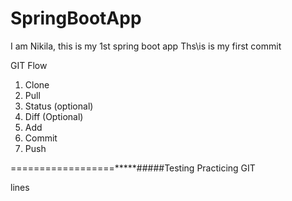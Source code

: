 # SpringBootApp

I am Nikila, this is my 1st spring boot app
Ths\is is my first commit

GIT Flow
1. Clone
2. Pull
3. Status (optional)
4. Diff (Optional)
5. Add 
6. Commit
7. Push


==================*****#####Testing
Practicing GIT





lines
